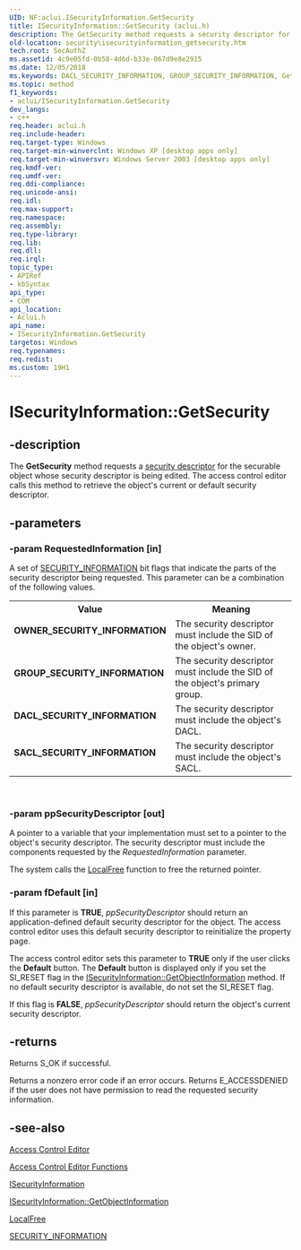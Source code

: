 ```yaml
---
UID: NF:aclui.ISecurityInformation.GetSecurity
title: ISecurityInformation::GetSecurity (aclui.h)
description: The GetSecurity method requests a security descriptor for the securable object whose security descriptor is being edited. The access control editor calls this method to retrieve the object's current or default security descriptor.
old-location: security\isecurityinformation_getsecurity.htm
tech.root: SecAuthZ
ms.assetid: 4c9e05fd-0b58-4d6d-b33e-067d9e8e2915
ms.date: 12/05/2018
ms.keywords: DACL_SECURITY_INFORMATION, GROUP_SECURITY_INFORMATION, GetSecurity, GetSecurity method [Security], GetSecurity method [Security],ISecurityInformation interface, ISecurityInformation interface [Security],GetSecurity method, ISecurityInformation.GetSecurity, ISecurityInformation::GetSecurity, OWNER_SECURITY_INFORMATION, SACL_SECURITY_INFORMATION, _win32_isecurityinformation_getsecurity, aclui/ISecurityInformation::GetSecurity, security.isecurityinformation_getsecurity
ms.topic: method
f1_keywords:
- aclui/ISecurityInformation.GetSecurity
dev_langs:
- c++
req.header: aclui.h
req.include-header: 
req.target-type: Windows
req.target-min-winverclnt: Windows XP [desktop apps only]
req.target-min-winversvr: Windows Server 2003 [desktop apps only]
req.kmdf-ver: 
req.umdf-ver: 
req.ddi-compliance: 
req.unicode-ansi: 
req.idl: 
req.max-support: 
req.namespace: 
req.assembly: 
req.type-library: 
req.lib: 
req.dll: 
req.irql: 
topic_type:
- APIRef
- kbSyntax
api_type:
- COM
api_location:
- Aclui.h
api_name:
- ISecurityInformation.GetSecurity
targetos: Windows
req.typenames: 
req.redist: 
ms.custom: 19H1
---
```


# ISecurityInformation::GetSecurity


## -description


The <b>GetSecurity</b> method requests a <a href="https://docs.microsoft.com/windows/desktop/SecGloss/s-gly">security descriptor</a> for the securable object whose security descriptor is being edited. The access control editor calls this method to retrieve the object's current or default security descriptor.


## -parameters




### -param RequestedInformation [in]

A set of 
<a href="https://docs.microsoft.com/windows/desktop/SecAuthZ/security-information">SECURITY_INFORMATION</a> bit flags that indicate the parts of the security descriptor being requested. This parameter can be a combination of the following values.

<table>
<tr>
<th>Value</th>
<th>Meaning</th>
</tr>
<tr>
<td width="40%"><a id="OWNER_SECURITY_INFORMATION"></a><a id="owner_security_information"></a><dl>
<dt><b>OWNER_SECURITY_INFORMATION</b></dt>
</dl>
</td>
<td width="60%">
The security descriptor must include the SID of the object's owner.

</td>
</tr>
<tr>
<td width="40%"><a id="GROUP_SECURITY_INFORMATION"></a><a id="group_security_information"></a><dl>
<dt><b>GROUP_SECURITY_INFORMATION</b></dt>
</dl>
</td>
<td width="60%">
The security descriptor must include the SID of the object's primary group.

</td>
</tr>
<tr>
<td width="40%"><a id="DACL_SECURITY_INFORMATION"></a><a id="dacl_security_information"></a><dl>
<dt><b>DACL_SECURITY_INFORMATION</b></dt>
</dl>
</td>
<td width="60%">
The security descriptor must include the object's DACL.

</td>
</tr>
<tr>
<td width="40%"><a id="SACL_SECURITY_INFORMATION"></a><a id="sacl_security_information"></a><dl>
<dt><b>SACL_SECURITY_INFORMATION</b></dt>
</dl>
</td>
<td width="60%">
The security descriptor must include the object's SACL.

</td>
</tr>
</table>
 


### -param ppSecurityDescriptor [out]

A pointer to a variable that your implementation must set to a pointer to the object's security descriptor. The security descriptor must include the components requested by the <i>RequestedInformation</i> parameter. 




The system calls the 
<a href="https://docs.microsoft.com/windows/desktop/api/winbase/nf-winbase-localfree">LocalFree</a> function to free the returned pointer.


### -param fDefault [in]

If this parameter is <b>TRUE</b>, <i>ppSecurityDescriptor</i> should return an application-defined default security descriptor for the object. The access control editor uses this default security descriptor to reinitialize the property page. 




The access control editor sets this parameter to <b>TRUE</b> only if the user clicks the <b>Default</b> button. The <b>Default</b> button is displayed only if you set the SI_RESET flag in the 
<a href="https://docs.microsoft.com/windows/desktop/api/aclui/nf-aclui-isecurityinformation-getobjectinformation">ISecurityInformation::GetObjectInformation</a> method. If no default security descriptor is available, do not set the SI_RESET flag.

If this flag is <b>FALSE</b>, <i>ppSecurityDescriptor</i> should return the object's current security descriptor.


## -returns



Returns S_OK if successful.

Returns a nonzero error code if an error occurs. Returns E_ACCESSDENIED if the user does not have permission to read the requested security information.




## -see-also




<a href="https://docs.microsoft.com/windows/desktop/SecAuthZ/access-control-editor">Access Control Editor</a>



<a href="https://docs.microsoft.com/windows/desktop/SecAuthZ/authorization-functions">Access Control Editor Functions</a>



<a href="https://docs.microsoft.com/windows/desktop/api/aclui/nn-aclui-isecurityinformation">ISecurityInformation</a>



<a href="https://docs.microsoft.com/windows/desktop/api/aclui/nf-aclui-isecurityinformation-getobjectinformation">ISecurityInformation::GetObjectInformation</a>



<a href="https://docs.microsoft.com/windows/desktop/api/winbase/nf-winbase-localfree">LocalFree</a>



<a href="https://docs.microsoft.com/windows/desktop/SecAuthZ/security-information">SECURITY_INFORMATION</a>
 

 

